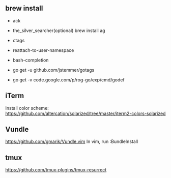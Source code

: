 brew install
------------
- ack

- the_silver_searcher(optional)
brew install ag

- ctags
- reattach-to-user-namespace
- bash-completion
- go get -u github.com/jstemmer/gotags
- go get -v code.google.com/p/rog-go/exp/cmd/godef

iTerm
-----
Install color scheme: https://github.com/altercation/solarized/tree/master/iterm2-colors-solarized

Vundle
------
https://github.com/gmarik/Vundle.vim
In vim, run :BundleInstall

tmux
----
https://github.com/tmux-plugins/tmux-resurrect
